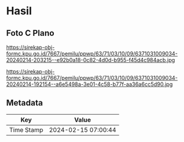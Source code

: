 # Hasil

## Foto C Plano

https://sirekap-obj-formc.kpu.go.id/7667/pemilu/ppwp/63/71/03/10/09/6371031009034-20240214-203215--e92b0a18-0c82-4d0d-b955-f45d4c984acb.jpg

https://sirekap-obj-formc.kpu.go.id/7667/pemilu/ppwp/63/71/03/10/09/6371031009034-20240214-192154--a6e5498a-3e01-4c58-b77f-aa36a6cc5d90.jpg


## Metadata

| Key        | Value               |
| ---------- | ------------------- |
| Time Stamp | 2024-02-15 07:00:44 |




